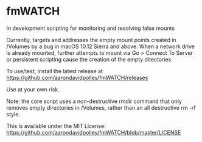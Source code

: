 # fmWATCH

In development scripting for monitoring and resolving false mounts

Currently, targets and addresses the empty mount points created in /Volumes by a bug in macOS 10.12 Sierra and above. When a network drive is already mounted, further attempts to mount via Go > Connect To Server or persistent scripting cause the creation of the empty ditectories

To use/test, install the latest release at https://github.com/aarondavidpolley/fmWATCH/releases

Use at your own risk.

Note: the core script uses a non-destructive rmdir command that only removes empty directories in /Volumes, rather than an all destructive rm -rf style.

This is available under the MIT License:
https://github.com/aarondavidpolley/fmWATCH/blob/master/LICENSE
